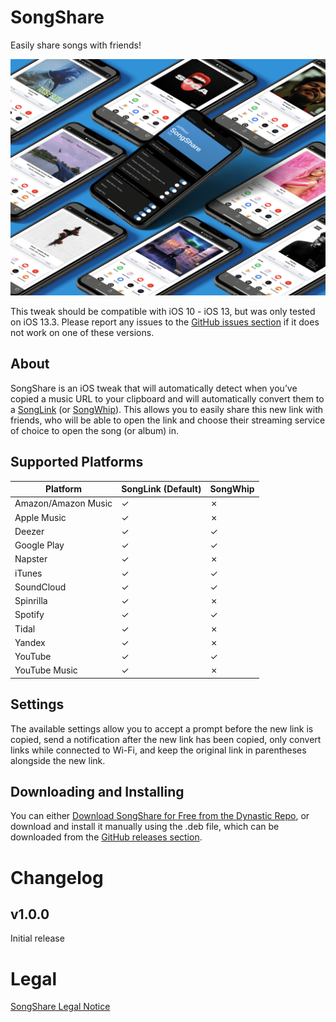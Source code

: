 # SongShare
Easily share songs with friends!

[![Banner](https://github.com/JeffResc/SongShare/raw/master/_assets/Banner.png)](#)

This tweak should be compatible with iOS 10 - iOS 13, but was only tested on iOS 13.3.
Please report any issues to the [GitHub issues section](https://github.com/JeffResc/SongShare/issues) if it does not work on one of these versions.

## About
SongShare is an iOS tweak that will automatically detect when you’ve copied a music URL to your clipboard and will automatically convert them to a [SongLink](https://odesli.co/) (or [SongWhip](https://songwhip.com/)). This allows you to easily share this new link with friends, who will be able to open the link and choose their streaming service of choice to open the song (or album) in.

## Supported Platforms
| Platform            | SongLink (Default) | SongWhip |
|---------------------|--------------------|----------|
| Amazon/Amazon Music | ✓                  | ✗        |
| Apple Music         | ✓                  | ✗        |
| Deezer              | ✓                  | ✓        |
| Google Play         | ✓                  | ✓        |
| Napster             | ✓                  | ✗        |
| iTunes              | ✓                  | ✓        |
| SoundCloud          | ✓                  | ✓        |
| Spinrilla           | ✓                  | ✗        |
| Spotify             | ✓                  | ✓        |
| Tidal               | ✓                  | ✗        |
| Yandex              | ✓                  | ✗        |
| YouTube             | ✓                  | ✓        |
| YouTube Music       | ✓                  | ✗        |

## Settings
The available settings allow you to accept a prompt before the new link is copied, send a notification after the new link has been copied, only convert links while connected to Wi-Fi, and keep the original link in parentheses alongside the new link.

## Downloading and Installing
You can either [Download SongShare for Free from the Dynastic Repo](https://repo.dynastic.co/package/dev.jeffresc.songshare), or download and install it manually using the .deb file, which can be downloaded from the [GitHub releases section](https://github.com/JeffResc/SongShare/releases).

# Changelog
## v1.0.0
Initial release

# Legal
[SongShare Legal Notice](https://jeffresc.dev/legal/SongShare)

